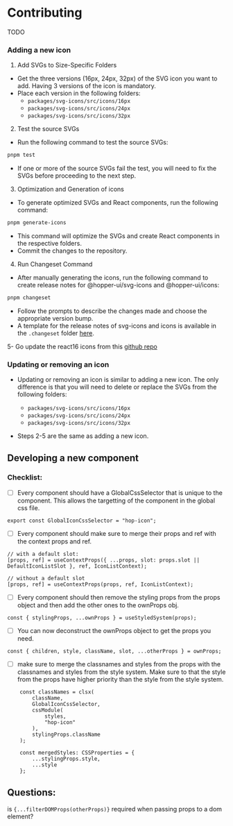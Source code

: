 # Contributing

TODO

### Adding a new icon

1. Add SVGs to Size-Specific Folders
- Get the three versions (16px, 24px, 32px) of the SVG icon you want to add. Having 3 versions of the icon is mandatory.
- Place each version in the following folders:
  - `packages/svg-icons/src/icons/16px`
  - `packages/svg-icons/src/icons/24px`
  - `packages/svg-icons/src/icons/32px`

2. Test the source SVGs
- Run the following command to test the source SVGs:
```sh
pnpm test
```
- If one or more of the source SVGs fail the test, you will need to fix the SVGs before proceeding to the next step.

3. Optimization and Generation of icons
- To generate optimized SVGs and React components, run the following command:

```sh
pnpm generate-icons
```

- This command will optimize the SVGs and create React components in the respective folders.
- Commit the changes to the repository.

4. Run Changeset Command

- After manually generating the icons, run the following command to create release notes for @hopper-ui/svg-icons and @hopper-ui/icons:
```sh
pnpm changeset
```
- Follow the prompts to describe the changes made and choose the appropriate version bump.
- A template for the release notes of svg-icons and icons is available in the `.changeset` folder [here](./.changeset/templates/svg-icons-release.md).

5- Go update the react16 icons from this [github repo](https://github.com/gsoft-inc/wl-hopper-react16/blob/main/CONTRIBUTING.md)

### Updating or removing an icon

- Updating or removing an icon is similar to adding a new icon. The only difference is that you will need to delete or replace the SVGs from the following folders:
  - `packages/svg-icons/src/icons/16px`
  - `packages/svg-icons/src/icons/24px`
  - `packages/svg-icons/src/icons/32px`

- Steps 2-5 are the same as adding a new icon.


## Developing a new component

### Checklist:

- [ ] Every component should have a GlobalCssSelector that is unique to the component. This allows the targetting of the component in the global css file.
```
export const GlobalIconCssSelector = "hop-icon";
```

- [ ] Every component should make sure to merge their props and ref with the context props and ref.
```
// with a default slot:
[props, ref] = useContextProps({ ...props, slot: props.slot || DefaultIconListSlot }, ref, IconListContext);

// without a default slot
[props, ref] = useContextProps(props, ref, IconListContext);
```
- [ ] Every component should then remove the styling props from the props object and then add the other ones to the ownProps obj.
```
const { stylingProps, ...ownProps } = useStyledSystem(props);
```

- [ ] You can now deconstruct the ownProps object to get the props you need.
```
const { children, style, className, slot, ...otherProps } = ownProps;
```

- [ ] make sure to merge the classnames and styles from the props with the classnames and styles from the style system.
Make sure to that the style from the props have higher priority than the style from the style system.
```
    const classNames = clsx(
        className,
        GlobalIconCssSelector,
        cssModule(
            styles,
            "hop-icon"
        ),
        stylingProps.className
    );

    const mergedStyles: CSSProperties = {
        ...stylingProps.style,
        ...style
    };
```

## Questions:
is `{...filterDOMProps(otherProps)}` required when passing props to a dom element?
